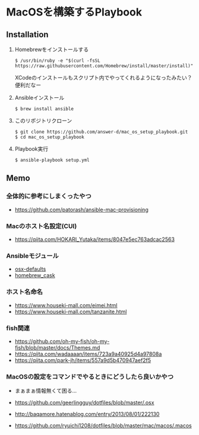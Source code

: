 # MacOSを構築するPlaybook

## Installation

1. Homebrewをインストールする
   
   ```console
   $ /usr/bin/ruby -e "$(curl -fsSL https://raw.githubusercontent.com/Homebrew/install/master/install)"
   ```

   XCodeのインストールもスクリプト内でやってくれるようになったみたい？便利だなー

2. Ansibleインストール

   ```console
   $ brew install ansible
   ```

3. このリポジトリクローン

   ```console
   $ git clone https://github.com/answer-d/mac_os_setup_playbook.git
   $ cd mac_os_setup_playbook
   ```

4. Playbook実行

   ```console
   $ ansible-playbook setup.yml
   ```

## Memo

### 全体的に参考にしまくったやつ

- <https://github.com/patorash/ansible-mac-provisioning>

### Macのホスト名設定(CUI)

- <https://qiita.com/HOKARI_Yutaka/items/8047e5ec763adcac2563>

### Ansibleモジュール

- [osx-defaults](https://docs.ansible.com/ansible/latest/modules/osx_defaults_module.html?highlight=mac#osx-defaults-manage-macos-user-defaults)
- [homebrew_cask](https://docs.ansible.com/ansible/2.5/modules/homebrew_cask_module.html)

### ホスト名命名

- <https://www.houseki-mall.com/eimei.html>
- <https://www.houseki-mall.com/tanzanite.html>

### fish関連

- <https://github.com/oh-my-fish/oh-my-fish/blob/master/docs/Themes.md>
- <https://qiita.com/wadaaaan/items/723a9a40925d4a97808a>
- <https://qiita.com/park-jh/items/557a9d5b470947aef2f5>

### MacOSの設定をコマンドでやるときにどうしたら良いかやつ

- まぁまぁ情報無くて困る…

- <https://github.com/geerlingguy/dotfiles/blob/master/.osx>
- <http://baqamore.hatenablog.com/entry/2013/08/01/222130>
- <https://github.com/ryuichi1208/dotfiles/blob/master/mac/macos/.macos>
